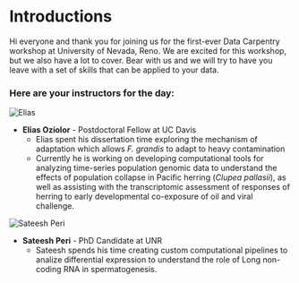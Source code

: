Introductions
===

Hi everyone and thank you for joining us for the first-ever Data Carpentry workshop at University of Nevada, Reno. We are excited for this workshop, but we also have a lot to cover. Bear with us and we will try to have you leave with a set of skills that can be applied to your data.

### Here are your instructors for the day:
![Elias](https://whiteheadresearch.files.wordpress.com/2012/05/elias1-e1504896758344.png) 
* __Elias Oziolor__ - Postdoctoral Fellow at UC Davis
    * Elias spent his dissertation time exploring the mechanism of adaptation which allows _F. grandis_ to adapt to heavy contamination
    * Currently he is working on developing computational tools for analyzing time-series population genomic data to understand the effects of population collapse in Pacific herring (_Clupea pallasii_), as well as assisting with the transcriptomic assessment of responses of herring to early developmental co-exposure of oil and viral challenge.


![Sateesh Peri](https://github.com/sateeshperi/sateeshperi.github.io/blob/master/files/SateeshPeri2.png) 
* __Sateesh Peri__ - PhD Candidate at UNR
    * Sateesh spends his time creating custom computational pipelines to analize differential expression to understand the role of Long non-coding RNA in spermatogenesis.
